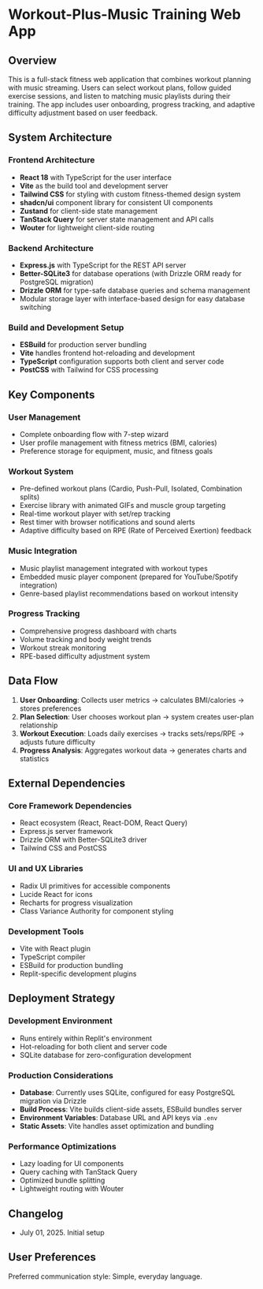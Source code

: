 # Workout-Plus-Music Training Web App

## Overview

This is a full-stack fitness web application that combines workout planning with music streaming. Users can select workout plans, follow guided exercise sessions, and listen to matching music playlists during their training. The app includes user onboarding, progress tracking, and adaptive difficulty adjustment based on user feedback.

## System Architecture

### Frontend Architecture
- **React 18** with TypeScript for the user interface
- **Vite** as the build tool and development server
- **Tailwind CSS** for styling with custom fitness-themed design system
- **shadcn/ui** component library for consistent UI components
- **Zustand** for client-side state management
- **TanStack Query** for server state management and API calls
- **Wouter** for lightweight client-side routing

### Backend Architecture
- **Express.js** with TypeScript for the REST API server
- **Better-SQLite3** for database operations (with Drizzle ORM ready for PostgreSQL migration)
- **Drizzle ORM** for type-safe database queries and schema management
- Modular storage layer with interface-based design for easy database switching

### Build and Development Setup
- **ESBuild** for production server bundling
- **Vite** handles frontend hot-reloading and development
- **TypeScript** configuration supports both client and server code
- **PostCSS** with Tailwind for CSS processing

## Key Components

### User Management
- Complete onboarding flow with 7-step wizard
- User profile management with fitness metrics (BMI, calories)
- Preference storage for equipment, music, and fitness goals

### Workout System
- Pre-defined workout plans (Cardio, Push-Pull, Isolated, Combination splits)
- Exercise library with animated GIFs and muscle group targeting
- Real-time workout player with set/rep tracking
- Rest timer with browser notifications and sound alerts
- Adaptive difficulty based on RPE (Rate of Perceived Exertion) feedback

### Music Integration
- Music playlist management integrated with workout types
- Embedded music player component (prepared for YouTube/Spotify integration)
- Genre-based playlist recommendations based on workout intensity

### Progress Tracking
- Comprehensive progress dashboard with charts
- Volume tracking and body weight trends
- Workout streak monitoring
- RPE-based difficulty adjustment system

## Data Flow

1. **User Onboarding**: Collects user metrics → calculates BMI/calories → stores preferences
2. **Plan Selection**: User chooses workout plan → system creates user-plan relationship
3. **Workout Execution**: Loads daily exercises → tracks sets/reps/RPE → adjusts future difficulty
4. **Progress Analysis**: Aggregates workout data → generates charts and statistics

## External Dependencies

### Core Framework Dependencies
- React ecosystem (React, React-DOM, React Query)
- Express.js server framework
- Drizzle ORM with Better-SQLite3 driver
- Tailwind CSS and PostCSS

### UI and UX Libraries
- Radix UI primitives for accessible components
- Lucide React for icons
- Recharts for progress visualization
- Class Variance Authority for component styling

### Development Tools
- Vite with React plugin
- TypeScript compiler
- ESBuild for production bundling
- Replit-specific development plugins

## Deployment Strategy

### Development Environment
- Runs entirely within Replit's environment
- Hot-reloading for both client and server code
- SQLite database for zero-configuration development

### Production Considerations
- **Database**: Currently uses SQLite, configured for easy PostgreSQL migration via Drizzle
- **Build Process**: Vite builds client-side assets, ESBuild bundles server
- **Environment Variables**: Database URL and API keys via `.env`
- **Static Assets**: Vite handles asset optimization and bundling

### Performance Optimizations
- Lazy loading for UI components
- Query caching with TanStack Query
- Optimized bundle splitting
- Lightweight routing with Wouter

## Changelog
- July 01, 2025. Initial setup

## User Preferences

Preferred communication style: Simple, everyday language.